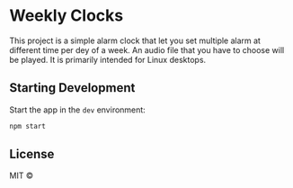 # Weekly Clocks

This project is a simple alarm clock that let you set multiple alarm at different time per dey of a week. An audio file that you have to choose will be played.
It is primarily intended for Linux desktops.

## Starting Development

Start the app in the `dev` environment:

```bash
npm start
```
## License

MIT ©
